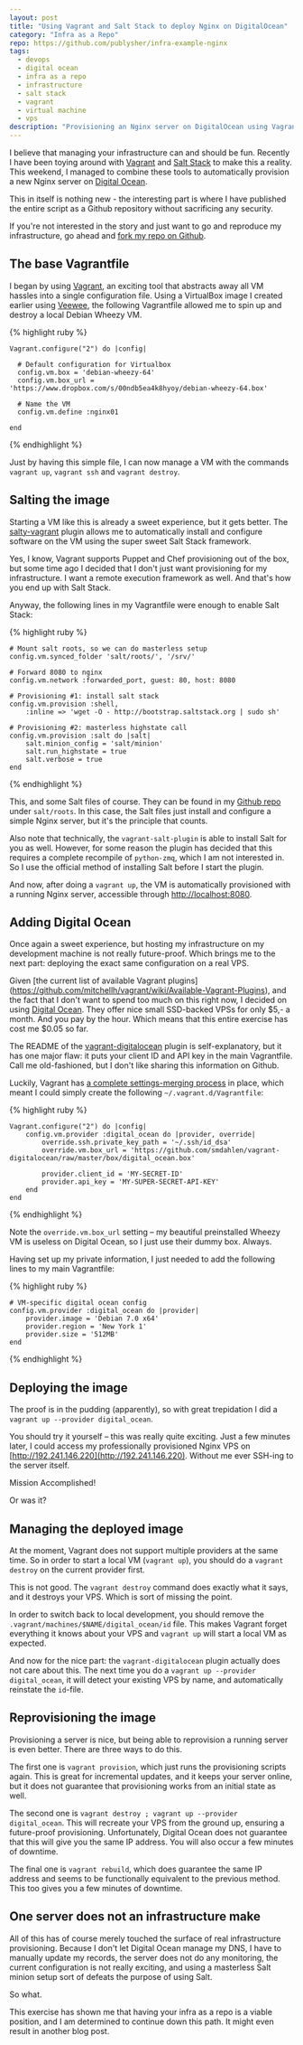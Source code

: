 ```yaml
---
layout: post
title: "Using Vagrant and Salt Stack to deploy Nginx on DigitalOcean"
category: "Infra as a Repo"
repo: https://github.com/publysher/infra-example-nginx
tags:
  - devops
  - digital ocean
  - infra as a repo
  - infrastructure
  - salt stack
  - vagrant
  - virtual machine
  - vps
description: "Provisioning an Nginx server on DigitalOcean using Vagrant and SaltStack"
---
```


I believe that managing your infrastructure can and should be fun. Recently I have been toying around with
[Vagrant](http://vagrantup.com) and [Salt Stack](http://saltstack.com/) to make this a reality. This weekend, 
I managed to combine these tools to automatically provision a new Nginx server on 
[Digital Ocean](https://www.digitalocean.com/?refcode=8d8ff680bec5).


This in itself is nothing new - the interesting part is where I have published the entire script as a Github 
repository without sacrificing any security.

If you're not interested in the story and just want to go and reproduce my infrastructure, go ahead and 
[fork my repo on Github](https://github.com/publysher/infra-example-nginx/tree/v1.0).

The base Vagrantfile
--------------------

I began by using [Vagrant](http://vagrantup.com), an exciting tool that abstracts away all VM hassles into a single 
configuration file. Using a VirtualBox image I created earlier using [Veewee](https://github.com/jedi4ever/veewee), 
the following Vagrantfile allowed me to spin up and destroy a local Debian Wheezy VM.

{% highlight ruby %}

    Vagrant.configure("2") do |config|
    
      # Default configuration for Virtualbox
      config.vm.box = 'debian-wheezy-64'
      config.vm.box_url = 'https://www.dropbox.com/s/00ndb5ea4k8hyoy/debian-wheezy-64.box'
    
      # Name the VM
      config.vm.define :nginx01
    
    end
{% endhighlight %}

Just by having this simple file, I can now manage a VM with the commands `vagrant up`, 
`vagrant ssh` and `vagrant destroy`.

Salting the image
-----------------

Starting a VM like this is already a sweet experience, but it gets better. The
[salty-vagrant](https://github.com/saltstack/salty-vagrant) plugin allows me to automatically install and configure
software on the VM using the super sweet Salt Stack framework.

Yes, I know, Vagrant supports Puppet and Chef provisioning out of the box, but some time ago I decided that I don't
just want provisioning for my infrastructure. I want a remote execution framework as well. And that's how you end up
with Salt Stack.

Anyway, the following lines in my Vagrantfile were enough to enable Salt Stack:

{% highlight ruby %}

    # Mount salt roots, so we can do masterless setup
    config.vm.synced_folder 'salt/roots/', '/srv/'

    # Forward 8080 to nginx
    config.vm.network :forwarded_port, guest: 80, host: 8080

    # Provisioning #1: install salt stack
    config.vm.provision :shell,
        :inline => 'wget -O - http://bootstrap.saltstack.org | sudo sh'

    # Provisioning #2: masterless highstate call
    config.vm.provision :salt do |salt|
        salt.minion_config = 'salt/minion'
        salt.run_highstate = true
        salt.verbose = true
    end
{% endhighlight %}

This, and some Salt files of course. They can be found in my
[Github repo](https://github.com/publysher/infra-example-nginx/tree/v1.0) under `salt/roots`. In this case,
the Salt files just install and configure a simple Nginx server, but it's the principle that counts.

Also note that technically, the `vagrant-salt-plugin` is able to install Salt for you as well. However, for some
reason the plugin has decided that this requires a complete recompile of `python-zmq`, which I am not interested in.
So I use the official method of installing Salt before I start the plugin.

And now, after doing a `vagrant up`, the VM is automatically provisioned with a running Nginx server, accessible
through [http://localhost:8080](http://localhost:8080).

Adding Digital Ocean
--------------------

Once again a sweet experience, but hosting my infrastructure on my development machine is not really future-proof.
Which brings me to the next part: deploying the exact same configuration on a real VPS.

Given [the current list of available Vagrant plugins]
(https://github.com/mitchellh/vagrant/wiki/Available-Vagrant-Plugins), and the fact that I don't want to spend too much
on this right now, I decided on using [Digital Ocean](https://www.digitalocean.com/?refcode=8d8ff680bec5). They offer
nice small SSD-backed VPSs for only $5,- a month. And you pay by the hour. Which means that this entire exercise has
cost me $0.05 so far.

The README of the [vagrant-digitalocean](https://github.com/smdahlen/vagrant-digitalocean) plugin is self-explanatory,
but it has one major flaw: it puts your client ID and API key in the main Vagrantfile. Call me old-fashioned, but I
don't like sharing this information on Github.

Luckily, Vagrant has [a complete settings-merging process](http://docs.vagrantup.com/v2/vagrantfile/index.html) in
place, which meant I could simply create the following `~/.vagrant.d/Vagrantfile`:

{% highlight ruby %}

    Vagrant.configure("2") do |config|
        config.vm.provider :digital_ocean do |provider, override|
            override.ssh.private_key_path = '~/.ssh/id_dsa'
            override.vm.box_url = 'https://github.com/smdahlen/vagrant-digitalocean/raw/master/box/digital_ocean.box'

            provider.client_id = 'MY-SECRET-ID'
            provider.api_key = 'MY-SUPER-SECRET-API-KEY'
        end
    end
{% endhighlight %}

Note the `override.vm.box_url` setting – my beautiful preinstalled Wheezy VM is useless on Digital Ocean, so I just use
their dummy box. Always.

Having set up my private information, I just needed to add the following lines to my main Vagrantfile:

{% highlight ruby %}

    # VM-specific digital ocean config
    config.vm.provider :digital_ocean do |provider|
        provider.image = 'Debian 7.0 x64'
        provider.region = 'New York 1'
        provider.size = '512MB'
    end
{% endhighlight %}

Deploying the image
-------------------

The proof is in the pudding (apparently), so with great trepidation I did a `vagrant up --provider digital_ocean`.

You should try it yourself – this was really quite exciting. Just a few minutes later, I could access my professionally
provisioned Nginx VPS on [http://192.241.146.220](http://192.241.146.220). Without me ever SSH-ing to the server itself.

Mission Accomplished!

Or was it?

Managing the deployed image
---------------------------

At the moment, Vagrant does not support multiple providers at the same time. So in order to start a local VM
(`vagrant up`), you should do a `vagrant destroy` on the current provider first.

This is not good. The `vagrant destroy` command does exactly what it says, and it destroys your VPS.
Which is sort of missing the point.

In order to switch back to local development, you should remove the `.vagrant/machines/$NAME/digital_ocean/id` file.
This makes Vagrant forget everything it knows about your VPS and `vagrant up` will start a local VM as expected.

And now for the nice part: the `vagrant-digitalocean` plugin actually does not care about this.
The next time you do a `vagrant up --provider digital_ocean`, it will detect your existing VPS by name, and
automatically reinstate the `id`-file.

Reprovisioning the image
------------------------

Provisioning a server is nice, but being able to reprovision a running server is even better. There are three ways to
do this.

The first one is `vagrant provision`, which just runs the provisioning scripts again. This is great for incremental
updates, and it keeps your server online, but it does not guarantee that provisioning works from an initial state as
well.

The second one is `vagrant destroy ; vagrant up --provider digital_ocean`. This will recreate your VPS from the ground
up, ensuring a future-proof provisioning. Unfortunately, Digital Ocean does not guarantee that this will give you the
same IP address. You will also occur a few minutes of downtime.

The final one is `vagrant rebuild`, which does guarantee the same IP address and seems to be functionally equivalent
to the previous method. This too gives you a few minutes of downtime.

One server does not an infrastructure make
------------------------------------------

All of this has of course merely touched the surface of real infrastructure provisioning. Because I don't let Digital
Ocean manage my DNS, I have to manually update my records, the server does not do any monitoring, the current
configuration is not really exciting, and using a masterless Salt minion setup sort of defeats the purpose of using
Salt.

So what.

This exercise has shown me that having your infra as a repo is a viable position, and I am determined to continue down
this path. It might even result in another blog post.



